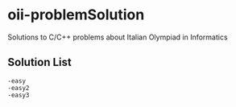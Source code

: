 # oii-problemSolution
Solutions to C/C++ problems about Italian Olympiad in Informatics

## Solution List

	-easy 
	-easy2 
	-easy3  
